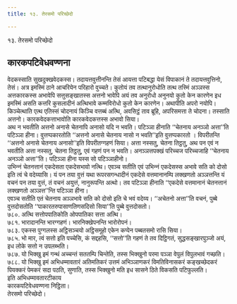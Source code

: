 ```yaml
---
title: १३. तेरसमो परिच्छेदो

---
```

१३. तेरसमो परिच्छेदो  


## कारकपटिवेधवण्णना

वेदकस्साति सुखदुक्खवेदकस्स। तदायत्तवुत्तीनन्ति तेसं आयत्ता पटिबद्धा येसं विपाकानं ते तदायत्तवुत्तिनो, तेसं। अत्र इमस्मिं ठाने आचरियेन परिहारो वुच्‍चते। कुतोयं तव तत्थानुरोधोति तत्थ तस्मिं अञ्‍ञस्स अत्तकारकस्स अभावेपि सत्तुसङ्खातस्स अत्तनो भावेपि अयं तव अनुरोधो अनुनयो कुतो केन कारणेन इध इमस्मिं असति कत्तरि कुसलादीनं अत्थिभावे कम्मविरोधो कुतो केन कारणेन। अथापीति अपरो नयोपि। किञ्‍चेत्थाति एत्थ एतिस्सं चोदनायं किञ्‍चि वत्तब्बं अत्थि, अवसिट्ठं ताव ब्रूहि, अपरिसमत्ता ते चोदना। तस्साति अत्तनो। कारकवेदकत्ताभावोति कारकवेदकत्तस्स अभावो सिया।  
अथ न भवतीति अत्तनो अनासे चेतनापि अनासो यदि न भवति। पटिञ्‍ञा हीनाति ‘‘चेतनाय अनञ्‍ञो अत्ता’’ति पटिञ्‍ञा हीना। वुत्तप्पकारतोति ‘‘अत्तनो अनासे चेतनाय नासो न भवति’’इति वुत्तप्पकारतो । विपरीतन्ति ‘‘अत्तनो अनासे चेतनाय अनासो’’इति विपरीतग्गहणं सिया। अत्ता नस्सतु, चेतना तिट्ठतु, अथ पन एवं न भवतीति अत्ता नस्सतु, चेतना तिट्ठतु, एवं गहणं पन न भवति। अनञ्‍ञत्तपक्खं परिच्‍चज परिच्‍चजाहि ‘‘चेतनाय अनञ्‍ञो अत्ता’’ति। पटिञ्‍ञा हीना यस्स सो पटिञ्‍ञाहीनो।  
उभिन्‍नं चेतनत्तानं एकदेसता एकदेसभावो नत्थि। एवञ्‍च सतीति एवं उभिन्‍नं एकदेसस्स अभावे सति को दोसो इति त्वं चे वदेय्यासि। यं पन तया वुत्तं यथा रूपरसगन्धादीनं एकदेसे वत्तमानानम्पि लक्खणतो अञ्‍ञत्तन्ति यं वचनं पन तया वुत्तं, तं वचनं अयुत्तं, नानुरूपन्ति अत्थो। तव पटिञ्‍ञा हीनाति ‘‘एकदेसे वत्तमानानं चेतनत्तानं लक्खणतो अञ्‍ञत्त’’न्ति पटिञ्‍ञा हीना।  
एवञ्‍च सतीति एतं चेतनाय अञ्‍ञभावे सति को दोसो इति चे भवं वदेय्य। ‘‘अचेतनो अत्ता’’ति वचनं, पुब्बे वुत्तदोसतोति ‘‘पाकारतरुपासाणतिणसदिसो सिया’’ति पुब्बे वुत्तदोसतो।  
७८०. अत्थि सत्तोपपातिकोति ओपपातिका सत्ता अत्थि।  
७८१. भारादानन्ति भारग्गहणं। भारनिक्खेपनन्ति भारोरोपनं।  
७८३. एकस्स पुग्गलस्स अट्ठिसञ्‍चयो अट्ठिसमूहो एकेन कप्पेन पब्बतसमो रासि सिया।  
७८५. भो मार, त्वं सत्तो इति पच्‍चेसि, कं सद्दहसि, ‘‘सत्तो’’ति गहणं ते तव दिट्ठिगतं, सुद्धसङ्खारपुञ्‍जो अयं, इध लोके सत्तो न उपलब्भति।  
७८७. यो भिक्खु इमं गन्थं अच्‍चन्तं सततम्पि चिन्तेति, तस्स भिक्खुनो परमा पञ्‍ञा वेपुलं विपुलभावं गच्छति।  
७८८. यो भिक्खु इमं अभिधम्मावतारं अतिमतिकरं उत्तमं अभिञ्‍ञाणकरं विमतिविनासकरं कङ्खच्छेदकरं पियक्‍करं पेमकरं सदा पठति, सुणाति, तस्स भिक्खुनो मति इध सासने ठिते विकसति पटिफुल्‍लति।  
इति अभिधम्मावतारटीकाय  
कारकपटिवेधवण्णना निट्ठिता।  
तेरसमो परिच्छेदो।  